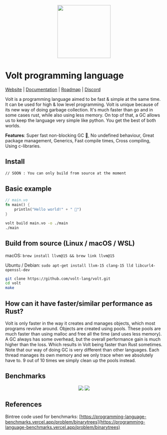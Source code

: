 
<div align="center">
<p>
    <img width="170" src="https://raw.githubusercontent.com/volt-lang/volt/master/misc/volt.svg">
</p>
</div>

# Volt programming language

[Website](https://voltx.dev) | [Documentation](https://github.com/volt-lang/volt/blob/main/docs/docs.md) | [Roadmap](https://github.com/volt-lang/volt/blob/main/ROADMAP.md) | [Discord](https://discord.gg/RwEGqdSERA)


Volt is a programming language aimed to be fast & simple at the same time. It can be used for high & low level programming. Volt is unique because of its new way of doing garbage collection. It's much faster than go and in some cases rust, while also using less memory. On top of that, a GC allows us to keep the language very simple like python. You get the best of both worlds.

**Features**: Super fast non-blocking GC 🙌, No undefined behaviour, Great package management, Generics, Fast compile times, Cross compiling, Using c-libraries.

## Install

```sh
// SOON : You can only build from source at the moment
```

## Basic example

```rust
// main.vo
fn main() {
    println("Hello world!" + " 🎉")
}
```

```sh
volt build main.vo -o ./main
./main
```

## Build from source (Linux / macOS / WSL)

macOS: `brew install llvm@15 && brew link llvm@15`

Ubuntu / Debian: `sudo apt-get install llvm-15 clang-15 lld libcurl4-openssl-dev`

```bash
git clone https://github.com/volt-lang/volt.git
cd volt
make
```

## How can it have faster/similar performance as Rust?

Volt is only faster in the way it creates and manages objects, which most programs revolve around. Objects are created using pools. These pools are much faster than using malloc and free all the time (and uses less memory). A GC always has some overhead, but the overall performance gain is much higher than the loss. Which results in Volt being faster than Rust sometimes. Note that our way of doing GC is very different than other languages. Each thread manages its own memory and we only trace when we absolutely have to. 9 out of 10 times we simply clean up the pools instead.

## Benchmarks

<div align="center"><p>
    <img src="https://raw.githubusercontent.com/volt-lang/volt/master/misc/volt-bintree.png">
    <img src="https://raw.githubusercontent.com/volt-lang/volt/master/misc/volt-http.png">
</p></div>


## References

Bintree code used for benchmarks: [https://programming-language-benchmarks.vercel.app/problem/binarytrees](https://programming-language-benchmarks.vercel.app/problem/binarytrees)
